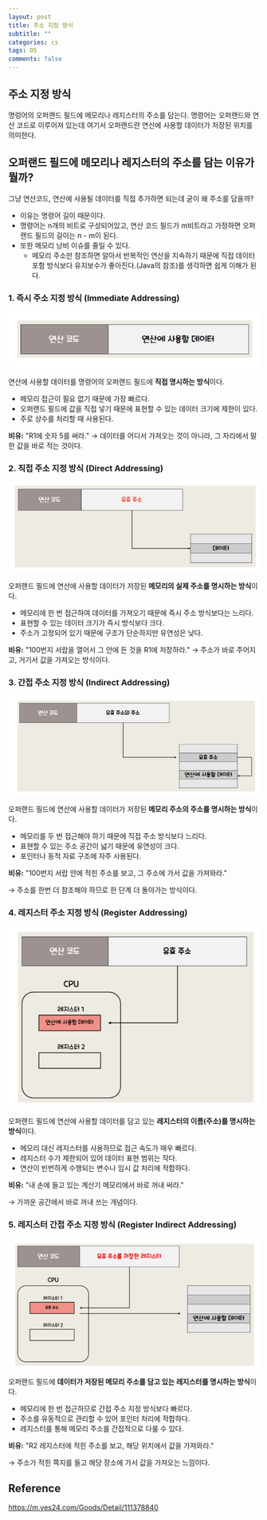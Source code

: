 ```yaml
---
layout: post
title: 주소 지정 방식
subtitle: ""
categories: cs
tags: OS
comments: false
---
```


## 주소 지정 방식

명렁어의 오퍼랜드 필드에 메모리나 레지스터의 주소를 담는다.
명령어는 오퍼랜드와 연산 코드로 이루어져 있는데 여기서 오퍼랜드란 연산에 사용할 데이터가 저장된 위치를 의미한다.

## 오퍼랜드 필드에 메모리나 레지스터의 주소를 담는 이유가 뭘까?

그냥 연산코드, 연산에 사용될 데이터를 직접 추가하면 되는데 굳이 왜 주소를 담을까?
- 이유는 명령어 길이 때문이다.
- 명령어는 n개의 비트로 구성되어있고, 연산 코드 필드가 m비트라고 가정하면 오퍼랜드 필드의 길이는 n - m이 된다.
- 또한 메모리 낭비 이슈를 줄일 수 있다.
  - 메모리 주소만 참조하면 알아서 반복적인 연산을 지속하기 때문에 직접 데이터 포함 방식보다 유지보수가 좋아진다.(Java의 참조)를 생각하면 쉽게 이해가 된다.

### 1. 즉시 주소 지정 방식 (Immediate Addressing)

![img.png](/assets/img/cs/operation/img.png)

연산에 사용할 데이터를 명령어의 오퍼랜드 필드에 **직접 명시하는 방식**이다.

- 메모리 접근이 필요 없기 때문에 가장 빠르다.
- 오퍼랜드 필드에 값을 직접 넣기 때문에 표현할 수 있는 데이터 크기에 제한이 있다.
- 주로 상수를 처리할 때 사용된다.

**비유:** "R1에 숫자 5를 써라." → 데이터를 어디서 가져오는 것이 아니라, 그 자리에서 말한 값을 바로 적는 것이다.

### 2. 직접 주소 지정 방식 (Direct Addressing)

![img.png](/assets/img/cs/operation/img_1.png)

오퍼랜드 필드에 연산에 사용할 데이터가 저장된 **메모리의 실제 주소를 명시하는 방식**이다.

- 메모리에 한 번 접근하여 데이터를 가져오기 때문에 즉시 주소 방식보다는 느리다.
- 표현할 수 있는 데이터 크기가 즉시 방식보다 크다.
- 주소가 고정되어 있기 때문에 구조가 단순하지만 유연성은 낮다.

**비유:** "100번지 서랍을 열어서 그 안에 든 것을 R1에 저장하라." → 주소가 바로 주어지고, 거기서 값을 가져오는 방식이다.

### 3. 간접 주소 지정 방식 (Indirect Addressing)

![img.png](/assets/img/cs/operation/img_2.png)

오퍼랜드 필드에 연산에 사용할 데이터가 저장된 **메모리 주소의 주소를 명시하는 방식**이다.

- 메모리를 두 번 접근해야 하기 때문에 직접 주소 방식보다 느리다.
- 표현할 수 있는 주소 공간이 넓기 때문에 유연성이 크다.
- 포인터나 동적 자료 구조에 자주 사용된다.

**비유:** "100번지 서랍 안에 적힌 주소를 보고, 그 주소에 가서 값을 가져와라."

→ 주소를 한번 더 참조해야 하므로 한 단계 더 돌아가는 방식이다.

### 4. 레지스터 주소 지정 방식 (Register Addressing)

![img.png](/assets/img/cs/operation/img_3.png)

오퍼랜드 필드에 연산에 사용할 데이터를 담고 있는 **레지스터의 이름(주소)를 명시하는 방식**이다.

- 메모리 대신 레지스터를 사용하므로 접근 속도가 매우 빠르다.
- 레지스터 수가 제한되어 있어 데이터 표현 범위는 작다.
- 연산이 빈번하게 수행되는 변수나 임시 값 처리에 적합하다.

**비유:** "내 손에 들고 있는 계산기 메모리에서 바로 꺼내 써라."

→ 가까운 공간에서 바로 꺼내 쓰는 개념이다.

### 5. 레지스터 간접 주소 지정 방식 (Register Indirect Addressing)

![img.png](/assets/img/cs/operation/img_4.png)

오퍼랜드 필드에 **데이터가 저장된 메모리 주소를 담고 있는 레지스터를 명시하는 방식**이다.

- 메모리에 한 번 접근하므로 간접 주소 지정 방식보다 빠르다.
- 주소를 유동적으로 관리할 수 있어 포인터 처리에 적합하다.
- 레지스터를 통해 메모리 주소를 간접적으로 다룰 수 있다.

**비유:** "R2 레지스터에 적힌 주소를 보고, 해당 위치에서 값을 가져와라."

→ 주소가 적힌 쪽지를 들고 해당 장소에 가서 값을 가져오는 느낌이다.

## Reference

<https://m.yes24.com/Goods/Detail/111378840>